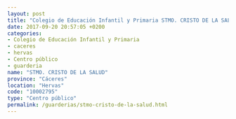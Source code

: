 ```yaml
---
layout: post
title: "Colegio de Educación Infantil y Primaria STMO. CRISTO DE LA SALUD"
date: 2017-09-20 20:57:05 +0200
categories:
- Colegio de Educación Infantil y Primaria
- caceres
- hervas
- Centro público
- guarderia
name: "STMO. CRISTO DE LA SALUD"
province: "Cáceres"
location: "Hervas"
code: "10002795"
type: "Centro público"
permalink: /guarderias/stmo-cristo-de-la-salud.html
---
```


